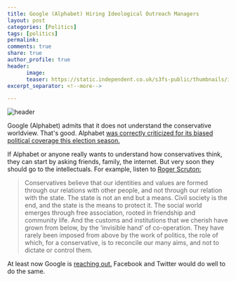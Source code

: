```yaml
---
title: Google (Alphabet) Hiring Ideological Outreach Managers
layout: post
categories: [Politics]
tags: [politics]
permalink: 
comments: true
share: true
author_profile: true
header:
      image: 
      teaser: https://static.independent.co.uk/s3fs-public/thumbnails/image/2014/05/22/14/rexfeatures_1697538w.jpg
excerpt_separator: <!--more-->

---
```


![header](https://static.independent.co.uk/s3fs-public/thumbnails/image/2014/05/22/14/rexfeatures_1697538w.jpg)


Google (Alphabet) admits that it does not understand the conservative worldview. That's good. Alphabet [was correctly criticized for its biased political coverage this election season.](http://www.slate.com/articles/technology/future_tense/2016/06/how_the_google_issue_guide_on_candidates_is_biased.html) 

If Alphabet or anyone really wants to understand how conservatives think, they can start by asking friends, family, the internet. But very soon they should go to the intellectuals. For example, listen to [Roger Scruton:](http://www.rogerscruton.com/articles/2-books/26-a-political-philosophy-arguments-for-conservatism.html) 

>Conservatives believe that our identities and values are formed through our relations with other people, and not through our relation with the state. The state is not an end but a means. Civil society is the end, and the state is the means to protect it. The social world emerges through free association, rooted in friendship and community life. And the customs and institutions that we cherish have grown from below, by the ‘invisible hand’ of co-operation. They have rarely been imposed from above by the work of politics, the role of which, for a conservative, is to reconcile our many aims, and not to dictate or control them.


At least now Google is [reaching out.](https://www.bloomberg.com/news/articles/2016-12-05/google-looks-for-conservative-outreach-director-after-trump-election-win) Facebook and Twitter would do well to do the same. 
